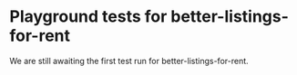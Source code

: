 # Playground tests for better-listings-for-rent
We are still awaiting the first test run for better-listings-for-rent.

